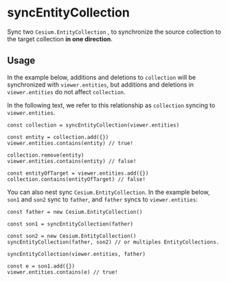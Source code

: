# syncEntityCollection

Sync two `Cesium.EntityCollection` , to synchronize the source collection to the target collection **in one direction**.

## Usage

In the example below, additions and deletions to `collection` will be synchronized with `viewer.entities`, but additions and deletions in `viewer.entities` do not affect `collection`.

In the following text, we refer to this relationship as `collection` syncing to `viewer.entities`.

```js{1}
const collection = syncEntityCollection(viewer.entities)

const entity = collection.add({})
viewer.entities.contains(entity) // true!

collection.remove(entity)
viewer.entities.contains(entity) // false!

const entityOfTarget = viewer.entities.add({})
collection.contains(entityOfTarget) // false!
```

You can also nest sync `Cesium.EntityCollection`. In the example below, `son1` and `son2` sync to `father`, and `father` syncs to `viewer.entities`:

```js{3,6,8}
const father = new Cesium.EntityCollection()

const son1 = syncEntityCollection(father)

const son2 = new Cesium.EntityCollection()
syncEntityCollection(father, son2) // or multiples EntityCollections.

syncEntityCollection(viewer.entities, father)

const e = son1.add({})
viewer.entities.contains(e) // true!
```
